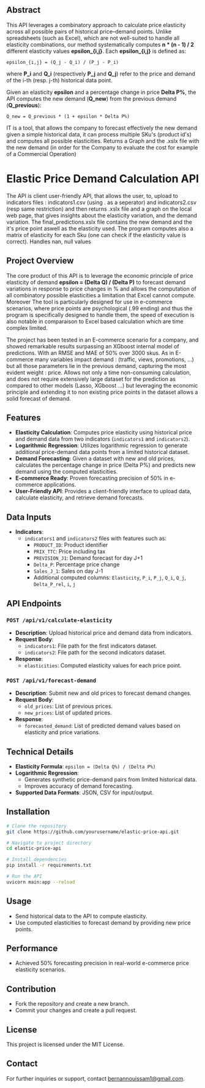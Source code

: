 ## Abstract

This API leverages a combinatory approach to calculate price elasticity across all possible pairs of historical price–demand points. Unlike spreadsheets (such as Excel), which are not well-suited to handle all elasticity combinations, our method systematically computes **n * (n - 1) / 2** different elasticity values **epsilon_{i,j}**. Each **epsilon_{i,j}** is defined as:

```
epsilon_{i,j} = (Q_j - Q_i) / (P_j - P_i)
```

where **P_i** and **Q_i** (respectively **P_j** and **Q_j**) refer to the price and demand of the i-th (resp. j-th) historical data point.

Given an elasticity **epsilon** and a percentage change in price **Delta P%**, the API computes the new demand (**Q_new**) from the previous demand (**Q_previous**):

```
Q_new = Q_previous * (1 + epsilon * Delta P%)
```

IT is a tool, that allows the company to forecast effectively the new demand given a simple historical data, it can process multiple SKu's (product id's) and computes all possible elasticities. Returns a Graph and the .xslx file with the new demand (in order for the Company to evaluate the cost for example of a Commercial Operation)

# Elastic Price Demand Calculation API

The API is client user-friendly API, that allows the user, to, upload to indicators files : indicators1.csv (using . as a seperator) and indicators2.csv (resp same restriction) and then returns .xslx file and a graph on the local web page, that gives insights about the elasticity variation, and the demand variation. The final_predictions.xslx file contains the new demand and the it's price point aswell as the elasticity used. The program computes also a matrix of elasticity for each Sku (one can check if the elasticity value is correct). Handles nan, null values 

## Project Overview

The core product of this API is to leverage the economic principle of price elasticity of demand **epsilon = (Delta Q) / (Delta P)** to forecast demand variations in response to price changes in % and allows the computation of all combinatory possible elasticities a limitation that Excel cannot compute. Moreover The tool is particularly designed for use in e-commerce scenarios, where price points are  psychological (.99 ending) and thus the program is specifically designed to handle them, the speed of execution is also notable in comparaison to Excel based calculation which are time complex limited.

The project has been tested in an E-commerce scenario for a company, and showed remarkable results surpassing an XGboost internal model of predictions. With an RMSE and MAE of 50% over 3000 skus. As in E-commerce many variables impact demand : (traffic, views, promotions, ...) but all those parameters lie in the previous demand, capturing the most evident weight : price. Allows not only a time non-consuming calculation, and does not require extensively large dataset for the prediction as compared to other models (Lasso, XGboost ...) but leveraging the economic principle and extending it to non existing price points in the dataset allows a solid forecast of demand.

## Features

- **Elasticity Calculation**: Computes price elasticity using historical price and demand data from two indicators (`indicators1` and `indicators2`).
- **Logarithmic Regression**: Utilizes logarithmic regression to generate additional price-demand data points from a limited historical dataset.
- **Demand Forecasting**: Given a dataset with new and old prices, calculates the percentage change in price (Delta P%) and predicts new demand using the computed elasticities.
- **E-commerce Ready**: Proven forecasting precision of 50% in e-commerce applications.
- **User-Friendly API**: Provides a client-friendly interface to upload data, calculate elasticity, and retrieve demand forecasts.

## Data Inputs

- **Indicators**:
  - `indicators1` and `indicators2` files with features such as:
    - `PRODUCT_ID`: Product identifier
    - `PRIX_TTC`: Price including tax
    - `PREVISION_J1`: Demand forecast for day J+1
    - `Delta_P`: Percentage price change
    - `Sales_J_1`: Sales on day J-1
    - Additional computed columns: `Elasticity`, `P_i`, `P_j`, `Q_i`, `Q_j`, `Delta_P_rel`, `i`, `j`

## API Endpoints

### `POST /api/v1/calculate-elasticity`
- **Description**: Upload historical price and demand data from indicators.
- **Request Body**:
  - `indicators1`: File path for the first indicators dataset.
  - `indicators2`: File path for the second indicators dataset.
- **Response**:
  - `elasticities`: Computed elasticity values for each price point.

### `POST /api/v1/forecast-demand`
- **Description**: Submit new and old prices to forecast demand changes.
- **Request Body**:
  - `old_prices`: List of previous prices.
  - `new_prices`: List of updated prices.
- **Response**:
  - `forecasted_demand`: List of predicted demand values based on elasticity and price variations.

## Technical Details

- **Elasticity Formula**: `epsilon = (Delta Q%) / (Delta P%)`
- **Logarithmic Regression**:
  - Generates synthetic price-demand pairs from limited historical data.
  - Improves accuracy of demand forecasting.
- **Supported Data Formats**: JSON, CSV for input/output.

## Installation

```bash
# Clone the repository
git clone https://github.com/yourusername/elastic-price-api.git

# Navigate to project directory
cd elastic-price-api

# Install dependencies
pip install -r requirements.txt

# Run the API
uvicorn main:app --reload
```

## Usage

- Send historical data to the API to compute elasticity.
- Use computed elasticities to forecast demand by providing new price points.

## Performance

- Achieved 50% forecasting precision in real-world e-commerce price elasticity scenarios.

## Contribution

- Fork the repository and create a new branch.
- Commit your changes and create a pull request.

## License

This project is licensed under the MIT License.

## Contact

For further inquiries or support, contact [bernannouissam1@gmail.com](mailto:bernannouissam1@gmail.com).




